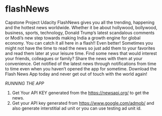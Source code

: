 # flashNews
Capstone Project Udacity
FlashNews gives you all the trending, happening and the hottest news worldwide. 
Whether it be about hollywood, bollywood, business, sports, technology, Donald Trump’s latest scandalous comments or 
Modi’s new step towards making India a growth engine for global economy. 
You can catch it all here in a flash!! Even better! 
Sometimes you might not have the time to read the news so just add them to your favorites and read them later at your leisure time. 
Find some news that would interest your friends, colleagues or family? Share the news with them at your convenience. 
Get notified of the latest news through notifications from time to time even when you haven’t opened the app for sometime. 
Download the Flash News App today and never get out of touch with the world again!

*RUNNING THE APP*
1. Get Your API KEY generated from the https://newsapi.org/ to get the news.
2. Get your API key generated from https://www.google.com/admob/ and also generate interstitial ad unit or you can use testing ad unit id.
